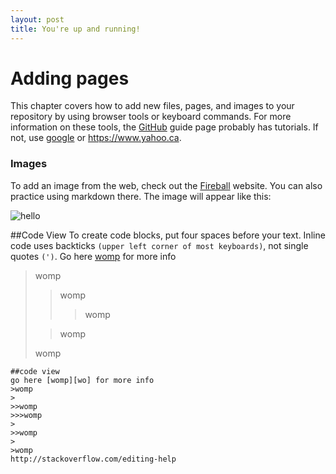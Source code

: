 ```yaml
---
layout: post
title: You're up and running!
---
```


# Adding pages

This chapter covers how to add new files, pages, and images to your repository by using browser tools or keyboard commands. For more information on these tools, the [GitHub][ic] guide page probably has tutorials. If not, use [google][ok] or https://www.yahoo.ca. 

[ic]: https://guides.github.com/activities/hello-world/ "GitHub"
[ok]: https://www.google.ca "Google"

### Images
To add an image from the web, check out the [Fireball][df] website. You can also practice using markdown there. The image will appear like this:

![hello](http://www.axialis.com/objects/ip_icon_04_data/icon-vista.ico "Hallo")

[df]: http://daringfireball.net/projects/markdown/dingus "Daring Fireball"

##Code View
To create code blocks, put four spaces before your text. Inline code uses backticks `(upper left corner of most keyboards)`, not single quotes `(')`. Go here [womp][womp] for more info

>womp
>
>>womp 
>>>womp  
>
>>womp
>
>womp  

[womp]: http://stackoverflow.com/editing-help "womp"


    ##code view
    go here [womp][wo] for more info
    >womp
    >
    >>womp 
    >>>womp  
    >
    >>womp
    >
    >womp  
    http://stackoverflow.com/editing-help 
